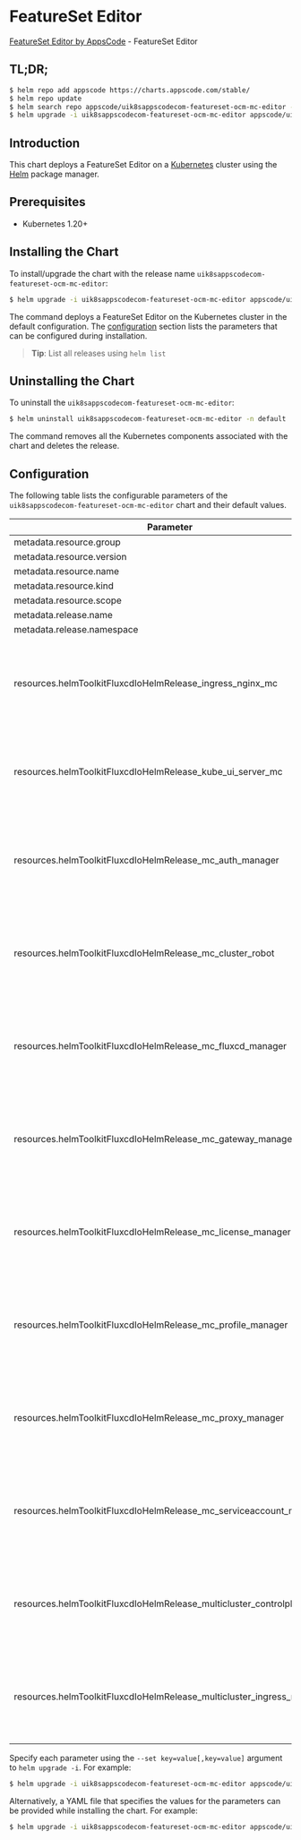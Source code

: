 # FeatureSet Editor

[FeatureSet Editor by AppsCode](https://appscode.com) - FeatureSet Editor

## TL;DR;

```bash
$ helm repo add appscode https://charts.appscode.com/stable/
$ helm repo update
$ helm search repo appscode/uik8sappscodecom-featureset-ocm-mc-editor --version=v0.18.0
$ helm upgrade -i uik8sappscodecom-featureset-ocm-mc-editor appscode/uik8sappscodecom-featureset-ocm-mc-editor -n default --create-namespace --version=v0.18.0
```

## Introduction

This chart deploys a FeatureSet Editor on a [Kubernetes](http://kubernetes.io) cluster using the [Helm](https://helm.sh) package manager.

## Prerequisites

- Kubernetes 1.20+

## Installing the Chart

To install/upgrade the chart with the release name `uik8sappscodecom-featureset-ocm-mc-editor`:

```bash
$ helm upgrade -i uik8sappscodecom-featureset-ocm-mc-editor appscode/uik8sappscodecom-featureset-ocm-mc-editor -n default --create-namespace --version=v0.18.0
```

The command deploys a FeatureSet Editor on the Kubernetes cluster in the default configuration. The [configuration](#configuration) section lists the parameters that can be configured during installation.

> **Tip**: List all releases using `helm list`

## Uninstalling the Chart

To uninstall the `uik8sappscodecom-featureset-ocm-mc-editor`:

```bash
$ helm uninstall uik8sappscodecom-featureset-ocm-mc-editor -n default
```

The command removes all the Kubernetes components associated with the chart and deletes the release.

## Configuration

The following table lists the configurable parameters of the `uik8sappscodecom-featureset-ocm-mc-editor` chart and their default values.

|                              Parameter                               | Description |                                                                                                                                                                                                                                                                                                                                                                       Default                                                                                                                                                                                                                                                                                                                                                                       |
|----------------------------------------------------------------------|-------------|-----------------------------------------------------------------------------------------------------------------------------------------------------------------------------------------------------------------------------------------------------------------------------------------------------------------------------------------------------------------------------------------------------------------------------------------------------------------------------------------------------------------------------------------------------------------------------------------------------------------------------------------------------------------------------------------------------------------------------------------------------|
| metadata.resource.group                                              |             | <code>ui.k8s.appscode.com</code>                                                                                                                                                                                                                                                                                                                                                                                                                                                                                                                                                                                                                                                                                                                    |
| metadata.resource.version                                            |             | <code>v1alpha1</code>                                                                                                                                                                                                                                                                                                                                                                                                                                                                                                                                                                                                                                                                                                                               |
| metadata.resource.name                                               |             | <code>featuresets</code>                                                                                                                                                                                                                                                                                                                                                                                                                                                                                                                                                                                                                                                                                                                            |
| metadata.resource.kind                                               |             | <code>FeatureSet</code>                                                                                                                                                                                                                                                                                                                                                                                                                                                                                                                                                                                                                                                                                                                             |
| metadata.resource.scope                                              |             | <code>Cluster</code>                                                                                                                                                                                                                                                                                                                                                                                                                                                                                                                                                                                                                                                                                                                                |
| metadata.release.name                                                |             | <code>RELEASE-NAME</code>                                                                                                                                                                                                                                                                                                                                                                                                                                                                                                                                                                                                                                                                                                                           |
| metadata.release.namespace                                           |             | <code>default</code>                                                                                                                                                                                                                                                                                                                                                                                                                                                                                                                                                                                                                                                                                                                                |
| resources.helmToolkitFluxcdIoHelmRelease_ingress_nginx_mc            |             | <code>{"apiVersion":"helm.toolkit.fluxcd.io/v2","kind":"HelmRelease","metadata":{"labels":{"app.kubernetes.io/component":"ingress-nginx-mc"},"name":"ingress-nginx-mc","namespace":"kubeops"},"spec":{"chart":{"spec":{"chart":"ingress-nginx","sourceRef":{"kind":"HelmRepository","name":"appscode-charts-oci","namespace":"kubeops"},"version":"4.11.1"}},"install":{"crds":"CreateReplace","createNamespace":true,"remediation":{"retries":-1}},"interval":"5m","releaseName":"ingress-nginx-mc","storageNamespace":"multicluster-controlplane","targetNamespace":"multicluster-controlplane","timeout":"30m","upgrade":{"crds":"CreateReplace","remediation":{"retries":-1}}}}</code>                                                          |
| resources.helmToolkitFluxcdIoHelmRelease_kube_ui_server_mc           |             | <code>{"apiVersion":"helm.toolkit.fluxcd.io/v2","kind":"HelmRelease","metadata":{"labels":{"app.kubernetes.io/component":"kube-ui-server-mc"},"name":"kube-ui-server-mc","namespace":"kubeops"},"spec":{"chart":{"spec":{"chart":"kube-ui-server","sourceRef":{"kind":"HelmRepository","name":"appscode-charts-oci","namespace":"kubeops"},"version":"v2025.3.14"}},"install":{"crds":"CreateReplace","createNamespace":true,"remediation":{"retries":-1}},"interval":"5m","releaseName":"kube-ui-server-mc","storageNamespace":"kubeops","targetNamespace":"kubeops","timeout":"30m","upgrade":{"crds":"CreateReplace","remediation":{"retries":-1}}}}</code>                                                                                      |
| resources.helmToolkitFluxcdIoHelmRelease_mc_auth_manager             |             | <code>{"apiVersion":"helm.toolkit.fluxcd.io/v2","kind":"HelmRelease","metadata":{"labels":{"app.kubernetes.io/component":"mc-auth-manager"},"name":"mc-auth-manager","namespace":"kubeops"},"spec":{"chart":{"spec":{"chart":"cluster-auth-manager","sourceRef":{"kind":"HelmRepository","name":"appscode-charts-oci","namespace":"kubeops"},"version":"v2024.12.26"}},"install":{"crds":"CreateReplace","createNamespace":true,"remediation":{"retries":-1}},"interval":"5m","releaseName":"mc-auth-manager","storageNamespace":"open-cluster-management-addon","targetNamespace":"open-cluster-management-addon","timeout":"30m","upgrade":{"crds":"CreateReplace","remediation":{"retries":-1}}}}</code>                                         |
| resources.helmToolkitFluxcdIoHelmRelease_mc_cluster_robot            |             | <code>{"apiVersion":"helm.toolkit.fluxcd.io/v2","kind":"HelmRelease","metadata":{"labels":{"app.kubernetes.io/component":"mc-cluster-robot"},"name":"mc-cluster-robot","namespace":"kubeops"},"spec":{"chart":{"spec":{"chart":"hub-cluster-robot","sourceRef":{"kind":"HelmRepository","name":"appscode-charts-oci","namespace":"kubeops"},"version":"v2024.8.9"}},"install":{"crds":"CreateReplace","createNamespace":true,"remediation":{"retries":-1}},"interval":"5m","releaseName":"mc-cluster-robot","storageNamespace":"open-cluster-management","targetNamespace":"open-cluster-management","timeout":"30m","upgrade":{"crds":"CreateReplace","remediation":{"retries":-1}}}}</code>                                                       |
| resources.helmToolkitFluxcdIoHelmRelease_mc_fluxcd_manager           |             | <code>{"apiVersion":"helm.toolkit.fluxcd.io/v2","kind":"HelmRelease","metadata":{"labels":{"app.kubernetes.io/component":"mc-fluxcd-manager"},"name":"mc-fluxcd-manager","namespace":"kubeops"},"spec":{"chart":{"spec":{"chart":"fluxcd-manager","sourceRef":{"kind":"HelmRepository","name":"appscode-charts-oci","namespace":"kubeops"},"version":"v2024.12.26"}},"install":{"crds":"CreateReplace","createNamespace":true,"remediation":{"retries":-1}},"interval":"5m","releaseName":"mc-fluxcd-manager","storageNamespace":"open-cluster-management-addon","targetNamespace":"open-cluster-management-addon","timeout":"30m","upgrade":{"crds":"CreateReplace","remediation":{"retries":-1}}}}</code>                                         |
| resources.helmToolkitFluxcdIoHelmRelease_mc_gateway_manager          |             | <code>{"apiVersion":"helm.toolkit.fluxcd.io/v2","kind":"HelmRelease","metadata":{"labels":{"app.kubernetes.io/component":"mc-gateway-manager"},"name":"mc-gateway-manager","namespace":"kubeops"},"spec":{"chart":{"spec":{"chart":"cluster-gateway-manager","sourceRef":{"kind":"HelmRepository","name":"appscode-charts-oci","namespace":"kubeops"},"version":"v2024.12.26"}},"install":{"crds":"CreateReplace","createNamespace":true,"remediation":{"retries":-1}},"interval":"5m","releaseName":"mc-gateway-manager","storageNamespace":"open-cluster-management-addon","targetNamespace":"open-cluster-management-addon","timeout":"30m","upgrade":{"crds":"CreateReplace","remediation":{"retries":-1}}}}</code>                             |
| resources.helmToolkitFluxcdIoHelmRelease_mc_license_manager          |             | <code>{"apiVersion":"helm.toolkit.fluxcd.io/v2","kind":"HelmRelease","metadata":{"labels":{"app.kubernetes.io/component":"mc-license-manager"},"name":"mc-license-manager","namespace":"kubeops"},"spec":{"chart":{"spec":{"chart":"license-proxyserver-manager","sourceRef":{"kind":"HelmRepository","name":"appscode-charts-oci","namespace":"kubeops"},"version":"v2025.3.14"}},"install":{"crds":"CreateReplace","createNamespace":true,"remediation":{"retries":-1}},"interval":"5m","releaseName":"mc-license-manager","storageNamespace":"open-cluster-management-addon","targetNamespace":"open-cluster-management-addon","timeout":"30m","upgrade":{"crds":"CreateReplace","remediation":{"retries":-1}}}}</code>                          |
| resources.helmToolkitFluxcdIoHelmRelease_mc_profile_manager          |             | <code>{"apiVersion":"helm.toolkit.fluxcd.io/v2","kind":"HelmRelease","metadata":{"labels":{"app.kubernetes.io/component":"mc-profile-manager"},"name":"mc-profile-manager","namespace":"kubeops"},"spec":{"chart":{"spec":{"chart":"cluster-profile-manager","sourceRef":{"kind":"HelmRepository","name":"appscode-charts-oci","namespace":"kubeops"},"version":"v2025.3.6"}},"install":{"crds":"CreateReplace","createNamespace":true,"remediation":{"retries":-1}},"interval":"5m","releaseName":"mc-profile-manager","storageNamespace":"open-cluster-management-addon","targetNamespace":"open-cluster-management-addon","timeout":"30m","upgrade":{"crds":"CreateReplace","remediation":{"retries":-1}}}}</code>                               |
| resources.helmToolkitFluxcdIoHelmRelease_mc_proxy_manager            |             | <code>{"apiVersion":"helm.toolkit.fluxcd.io/v2","kind":"HelmRelease","metadata":{"labels":{"app.kubernetes.io/component":"mc-proxy-manager"},"name":"mc-proxy-manager","namespace":"kubeops"},"spec":{"chart":{"spec":{"chart":"cluster-proxy-manager","sourceRef":{"kind":"HelmRepository","name":"appscode-charts-oci","namespace":"kubeops"},"version":"v2024.12.26"}},"install":{"crds":"CreateReplace","createNamespace":true,"remediation":{"retries":-1}},"interval":"5m","releaseName":"mc-proxy-manager","storageNamespace":"open-cluster-management-addon","targetNamespace":"open-cluster-management-addon","timeout":"30m","upgrade":{"crds":"CreateReplace","remediation":{"retries":-1}}}}</code>                                     |
| resources.helmToolkitFluxcdIoHelmRelease_mc_serviceaccount_manager   |             | <code>{"apiVersion":"helm.toolkit.fluxcd.io/v2","kind":"HelmRelease","metadata":{"labels":{"app.kubernetes.io/component":"mc-serviceaccount-manager"},"name":"mc-serviceaccount-manager","namespace":"kubeops"},"spec":{"chart":{"spec":{"chart":"managed-serviceaccount-manager","sourceRef":{"kind":"HelmRepository","name":"appscode-charts-oci","namespace":"kubeops"},"version":"v2024.12.26"}},"install":{"crds":"CreateReplace","createNamespace":true,"remediation":{"retries":-1}},"interval":"5m","releaseName":"mc-serviceaccount-manager","storageNamespace":"open-cluster-management-addon","targetNamespace":"open-cluster-management-addon","timeout":"30m","upgrade":{"crds":"CreateReplace","remediation":{"retries":-1}}}}</code> |
| resources.helmToolkitFluxcdIoHelmRelease_multicluster_controlplane   |             | <code>{"apiVersion":"helm.toolkit.fluxcd.io/v2","kind":"HelmRelease","metadata":{"labels":{"app.kubernetes.io/component":"multicluster-controlplane"},"name":"multicluster-controlplane","namespace":"kubeops"},"spec":{"chart":{"spec":{"chart":"multicluster-controlplane","sourceRef":{"kind":"HelmRepository","name":"appscode-charts-oci","namespace":"kubeops"},"version":"v2024.7.10"}},"install":{"crds":"CreateReplace","createNamespace":true,"remediation":{"retries":-1}},"interval":"5m","releaseName":"multicluster-controlplane","storageNamespace":"multicluster-controlplane","targetNamespace":"multicluster-controlplane","timeout":"30m","upgrade":{"crds":"CreateReplace","remediation":{"retries":-1}}}}</code>               |
| resources.helmToolkitFluxcdIoHelmRelease_multicluster_ingress_reader |             | <code>{"apiVersion":"helm.toolkit.fluxcd.io/v2","kind":"HelmRelease","metadata":{"labels":{"app.kubernetes.io/component":"multicluster-ingress-reader"},"name":"multicluster-ingress-reader","namespace":"kubeops"},"spec":{"chart":{"spec":{"chart":"multicluster-ingress-reader","sourceRef":{"kind":"HelmRepository","name":"appscode-charts-oci","namespace":"kubeops"},"version":"v2024.7.10"}},"install":{"crds":"CreateReplace","createNamespace":true,"remediation":{"retries":-1}},"interval":"5m","releaseName":"multicluster-ingress-reader","storageNamespace":"multicluster-controlplane","targetNamespace":"multicluster-controlplane","timeout":"30m","upgrade":{"crds":"CreateReplace","remediation":{"retries":-1}}}}</code>       |


Specify each parameter using the `--set key=value[,key=value]` argument to `helm upgrade -i`. For example:

```bash
$ helm upgrade -i uik8sappscodecom-featureset-ocm-mc-editor appscode/uik8sappscodecom-featureset-ocm-mc-editor -n default --create-namespace --version=v0.18.0 --set metadata.resource.group=ui.k8s.appscode.com
```

Alternatively, a YAML file that specifies the values for the parameters can be provided while
installing the chart. For example:

```bash
$ helm upgrade -i uik8sappscodecom-featureset-ocm-mc-editor appscode/uik8sappscodecom-featureset-ocm-mc-editor -n default --create-namespace --version=v0.18.0 --values values.yaml
```
